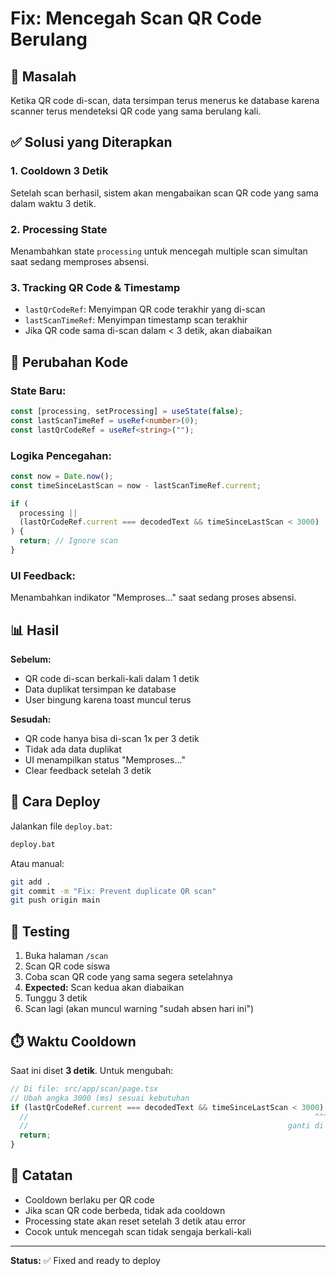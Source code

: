 # Fix: Mencegah Scan QR Code Berulang

## 🐛 Masalah
Ketika QR code di-scan, data tersimpan terus menerus ke database karena scanner terus mendeteksi QR code yang sama berulang kali.

## ✅ Solusi yang Diterapkan

### 1. **Cooldown 3 Detik**
Setelah scan berhasil, sistem akan mengabaikan scan QR code yang sama dalam waktu 3 detik.

### 2. **Processing State**
Menambahkan state `processing` untuk mencegah multiple scan simultan saat sedang memproses absensi.

### 3. **Tracking QR Code & Timestamp**
- `lastQrCodeRef`: Menyimpan QR code terakhir yang di-scan
- `lastScanTimeRef`: Menyimpan timestamp scan terakhir
- Jika QR code sama di-scan dalam < 3 detik, akan diabaikan

## 🔧 Perubahan Kode

### State Baru:
```typescript
const [processing, setProcessing] = useState(false);
const lastScanTimeRef = useRef<number>(0);
const lastQrCodeRef = useRef<string>("");
```

### Logika Pencegahan:
```typescript
const now = Date.now();
const timeSinceLastScan = now - lastScanTimeRef.current;

if (
  processing || 
  (lastQrCodeRef.current === decodedText && timeSinceLastScan < 3000)
) {
  return; // Ignore scan
}
```

### UI Feedback:
Menambahkan indikator "Memproses..." saat sedang proses absensi.

## 📊 Hasil

**Sebelum:**
- QR code di-scan berkali-kali dalam 1 detik
- Data duplikat tersimpan ke database
- User bingung karena toast muncul terus

**Sesudah:**
- QR code hanya bisa di-scan 1x per 3 detik
- Tidak ada data duplikat
- UI menampilkan status "Memproses..."
- Clear feedback setelah 3 detik

## 🚀 Cara Deploy

Jalankan file `deploy.bat`:
```bash
deploy.bat
```

Atau manual:
```bash
git add .
git commit -m "Fix: Prevent duplicate QR scan"
git push origin main
```

## 🎯 Testing

1. Buka halaman `/scan`
2. Scan QR code siswa
3. Coba scan QR code yang sama segera setelahnya
4. **Expected:** Scan kedua akan diabaikan
5. Tunggu 3 detik
6. Scan lagi (akan muncul warning "sudah absen hari ini")

## ⏱️ Waktu Cooldown

Saat ini diset **3 detik**. Untuk mengubah:

```typescript
// Di file: src/app/scan/page.tsx
// Ubah angka 3000 (ms) sesuai kebutuhan
if (lastQrCodeRef.current === decodedText && timeSinceLastScan < 3000) {
  //                                                                ^^^^
  //                                                          ganti di sini
  return;
}
```

## 📝 Catatan

- Cooldown berlaku per QR code
- Jika scan QR code berbeda, tidak ada cooldown
- Processing state akan reset setelah 3 detik atau error
- Cocok untuk mencegah scan tidak sengaja berkali-kali

---

**Status:** ✅ Fixed and ready to deploy
